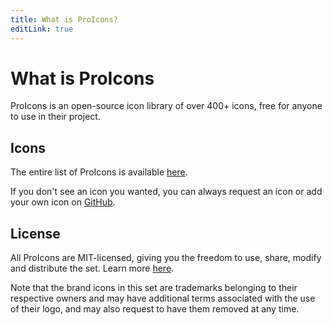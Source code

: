 ```yaml
---
title: What is ProIcons?
editLink: true
---
```

# What is ProIcons
ProIcons is an open-source icon library of over 400+ icons, free for anyone to use in their project.

## Icons
The entire list of ProIcons is available [here](../../icons).

If you don't see an icon you wanted, you can always request an icon or add your own icon on [GitHub](https://github.com/ProCode-Software/proicons).

## License
All ProIcons are MIT-licensed, giving you the freedom to use, share, modify and distribute the set. Learn more [here](https://github.com/ProCode-Software/proicons/?tab=MIT-1-ov-file).

Note that the brand icons in this set are trademarks belonging to their respective owners and may have additional terms associated with the use of their logo, and may also request to have them removed at any time.